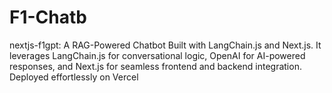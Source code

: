 # F1-Chatb
nextjs-f1gpt: A RAG-Powered Chatbot Built with LangChain.js and Next.js. It leverages LangChain.js for conversational logic, OpenAI for AI-powered responses, and Next.js for seamless frontend and backend integration. Deployed effortlessly on Vercel

